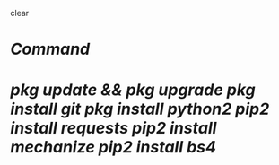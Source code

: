clear
# <i>
# Command
# pkg update &amp;&amp; pkg upgrade pkg install git pkg install python2 pip2 install requests pip2 install mechanize pip2 install bs4
